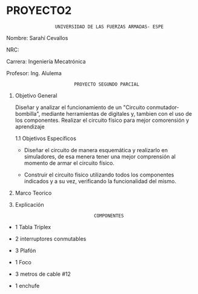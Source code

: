 # PROYECTO2

                      UNIVERSIDAD DE LAS FUERZAS ARMADAS- ESPE

Nombre: Sarahí Cevallos
 
NRC: 

Carrera: Ingeniería Mecatrónica 

Profesor: Ing. Alulema

                             PROYECTO SEGUNDO PARCIAL 

1. Objetivo General

    Diseñar y analizar el funcionamiento de un "Circuito conmutador-bombilla", mediante herramientas de digitales y, tambien con el uso de los componentes. Realizar el circuito físico para mejor comorensión y aprendizaje

    1.1 Objetivos Específicos 

    - Diseñar el circuito de manera esquemática y realizarlo en simuladores, de esa menera tener una mejor comprensión al momento de armar el circuito físico.

    - Construir el circuito físico utilizando todos los componentes indicados y a su vez, verificando la funcionalidad del mismo.

2. Marco Teorico 

3. Explicación 

                                    COMPONENTES 

- 1 Tabla Triplex

- 2 interruptores conmutables

- 3 Plafón

- 1 Foco

- 3 metros de cable #12

- 1 enchufe 


